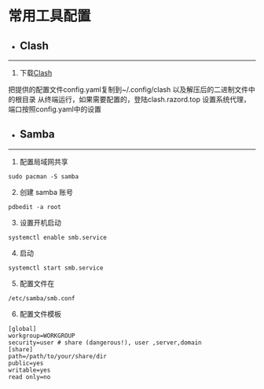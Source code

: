 
# 常用工具配置
+ ## Clash
---

  1. 下载[Clash](https://github.com/Dreamacro/clash/releases)

  把提供的配置文件config.yaml复制到~/.config/clash 以及解压后的二进制文件中的根目录
  从终端运行，如果需要配置的，登陆clash.razord.top
  设置系统代理，端口按照config.yaml中的设置

+ ## Samba
---

1. 配置局域网共享

  ```sudo pacman -S samba```

2. 创建 samba 账号

  ```pdbedit -a root```

3. 设置开机启动

  ```systemctl enable smb.service```

4. 启动

  ```systemctl start smb.service```

5. 配置文件在 

  ```/etc/samba/smb.conf```

6. 配置文件模板

  ```
  [global]
  workgroup=WORKGROUP
  security=user # share (dangerous!), user ,server,domain
  [share]
  path=/path/to/your/share/dir
  public=yes
  writable=yes
  read only=no
  ```
